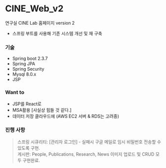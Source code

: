 # CINE_Web_v2
연구실 CINE Lab 홈페이지 version 2 
 - 스프링 부트를 사용해 기존 시스템 개선 및 재 구축
 
 ### 기술
 - Spring boot 2.3.7
 - Spring JPA
 - Spring Security
 - Mysql 8.0.x
 - JSP
 
 ### Want to
 - JSP를 React로
 - MSA활용 [사실상 힘들 것 같다.]
 - 데이터 저장 클라우드에 (AWS EC2 서버 & RDS는 고려중)


### 진행 사항
 > 스프링 시큐리티: [관리자 로그인] - 실패시 구글 메일로 임시 비밀번호 전송할 수 있도록 구현. <br>
 > 게시판: People, Publications, Research, News 이미지 업로드 및 CRUD 모두 구현완료. <br>
 > 
